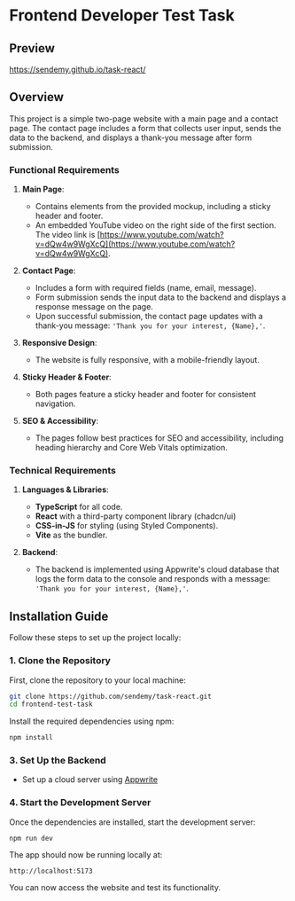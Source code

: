 # Frontend Developer Test Task

## Preview
https://sendemy.github.io/task-react/

## Overview

This project is a simple two-page website with a main page and a contact page. The contact page includes a form that collects user input, sends the data to the backend, and displays a thank-you message after form submission.

### Functional Requirements

1. **Main Page**:

   - Contains elements from the provided mockup, including a sticky header and footer.
   - An embedded YouTube video on the right side of the first section. The video link is [https://www.youtube.com/watch?v=dQw4w9WgXcQ](https://www.youtube.com/watch?v=dQw4w9WgXcQ).

2. **Contact Page**:

   - Includes a form with required fields (name, email, message).
   - Form submission sends the input data to the backend and displays a response message on the page.
   - Upon successful submission, the contact page updates with a thank-you message: `'Thank you for your interest, {Name},'`.

3. **Responsive Design**:

   - The website is fully responsive, with a mobile-friendly layout.

4. **Sticky Header & Footer**:

   - Both pages feature a sticky header and footer for consistent navigation.

5. **SEO & Accessibility**:
   - The pages follow best practices for SEO and accessibility, including heading hierarchy and Core Web Vitals optimization.

### Technical Requirements

1. **Languages & Libraries**:

   - **TypeScript** for all code.
   - **React** with a third-party component library (chadcn/ui)
   - **CSS-in-JS** for styling (using Styled Components).
   - **Vite** as the bundler.

2. **Backend**:

   - The backend is implemented using Appwrite's cloud database that logs the form data to the console and responds with a message: `'Thank you for your interest, {Name},'`.

## Installation Guide

Follow these steps to set up the project locally:

### 1. Clone the Repository

First, clone the repository to your local machine:

```bash
git clone https://github.com/sendemy/task-react.git
cd frontend-test-task
```

Install the required dependencies using npm:

```bash
npm install
```

### 3. Set Up the Backend

- Set up a cloud server using [Appwrite](https://cloud.appwrite.io/)

### 4. Start the Development Server

Once the dependencies are installed, start the development server:

```npm run dev```

The app should now be running locally at:

```http://localhost:5173```

You can now access the website and test its functionality.
